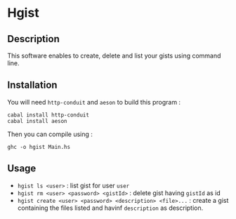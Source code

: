 # Hgist
## Description
This software enables to create, delete and list your gists using command line.

## Installation
You will need `http-conduit` and `aeson` to build this program :

    cabal install http-conduit
    cabal install aeson


Then you can compile using :

    ghc -o hgist Main.hs  


## Usage
- `hgist ls <user>` : list gist for user `user`
- `hgist rm <user> <password> <gistId>` : delete gist having `gistId` as id
- `hgist create <user> <password> <description> <file>...` : create a gist containing the files listed and havinf `description` as description. 
